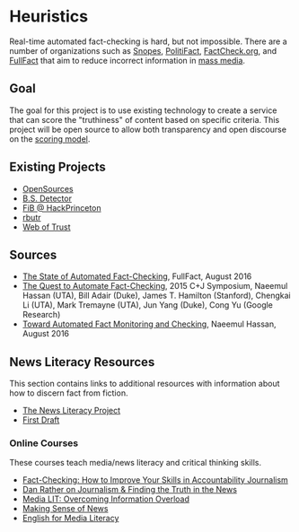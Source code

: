 # Heuristics

Real-time automated fact-checking is hard, but not impossible.  There are a number of organizations such as [Snopes](http://www.snopes.com/), [PolitiFact](http://www.politifact.com/), [FactCheck.org](http://www.factcheck.org/), and [FullFact](https://fullfact.org/) that aim to reduce incorrect information in [mass media](https://en.wikipedia.org/wiki/Mass_media).

## Goal

The goal for this project is to use existing technology to create a service that can score the "truthiness" of content based on specific criteria. This project will be open source to allow both transparency and open discourse on the [scoring model](docs/SCORING.md).

## Existing Projects

- [OpenSources](http://www.opensources.co/)
- [B.S. Detector](https://github.com/bs-detector/bs-detector)
- [FiB @ HackPrinceton](https://github.com/anantdgoel/HackPrincetonF16)
- [rbutr](http://blog.rbutr.com/f-a-q/)
- [Web of Trust](https://www.mywot.com/en/reputation-api)

## Sources

- [The State of Automated Fact-Checking](https://fullfact.org/blog/2016/aug/automated-factchecking/), FullFact, August 2016
- [The Quest to Automate Fact-Checking](http://ranger.uta.edu/~cli/pubs/2015/claimbuster-cj15-hassan.pdf), 2015 C+J Symposium, Naeemul Hassan (UTA), Bill Adair (Duke), James T. Hamilton (Stanford), Chengkai Li (UTA), Mark Tremayne (UTA), Jun Yang (Duke), Cong Yu (Google Research)
- [Toward Automated Fact Monitoring and Checking](https://uta-ir.tdl.org/uta-ir/bitstream/handle/10106/26136/HASSAN-DISSERTATION-2016.pdf), Naeemul Hassan, August 2016

## News Literacy Resources

This section contains links to additional resources with information about how to discern fact from fiction.

- [The News Literacy Project](http://www.thenewsliteracyproject.org/)
- [First Draft](https://firstdraftnews.com/)

### Online Courses

These courses teach media/news literacy and critical thinking skills.  

- [Fact-Checking: How to Improve Your Skills in Accountability Journalism](http://www.newsu.org/courses/fact-checking)
- [Dan Rather on Journalism & Finding the Truth in the News](https://www.udemy.com/danrather/)
- [Media LIT: Overcoming Information Overload](https://www.edx.org/course/media-lit-overcoming-information-asux-mco425x)
- [Making Sense of News](https://www.edx.org/course/making-sense-news-hkux-hku04x-0)
- [English for Media Literacy](https://www.coursera.org/learn/media)
